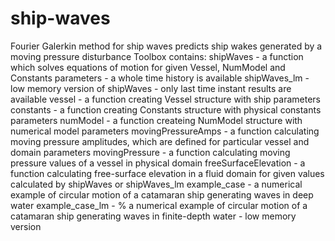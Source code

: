 # ship-waves
Fourier Galerkin method for ship waves predicts ship wakes generated by a moving pressure disturbance
Toolbox contains:
shipWaves - a function which solves equations of motion for given Vessel, NumModel and Constants parameters - a whole time history is available
shipWaves_lm - low memory version of shipWaves - only last time instant results are available
vessel - a function creating Vessel structure with ship parameters
constants - a function creating Constants structure with physical constants parameters
numModel - a function createing NumModel structure with numerical model parameters
movingPressureAmps - a function calculating moving pressure amplitudes, which are defined for particular vessel and domain parameters
movingPressure - a function calculating moving pressure values of a vessel in physical domain
freeSurfaceElevation - a function calculating free-surface elevation in a fluid domain for given values calculated by shipWaves or shipWaves_lm
example_case - a numerical example of circular motion of a catamaran ship generating waves in deep water
example_case_lm - % a numerical example of circular motion of a catamaran ship generating waves in finite-depth water - low memory version
